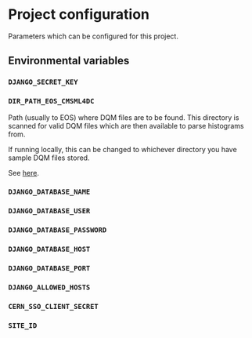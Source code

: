 # Project configuration

Parameters which can be configured for this project.

## Environmental variables

### `DJANGO_SECRET_KEY`

### `DIR_PATH_EOS_CMSML4DC`

Path (usually to EOS) where DQM files are to be found. 
This directory is scanned for valid DQM files which are then
available to parse histograms from.

If running locally, this can be changed to whichever directory
you have sample DQM files stored.

See [here](apps/histogram_file_manager/management.md#discover_dqm_files).

### `DJANGO_DATABASE_NAME`

### `DJANGO_DATABASE_USER`

### `DJANGO_DATABASE_PASSWORD`

### `DJANGO_DATABASE_HOST`

### `DJANGO_DATABASE_PORT`

### `DJANGO_ALLOWED_HOSTS`

### `CERN_SSO_CLIENT_SECRET`

### `SITE_ID`

